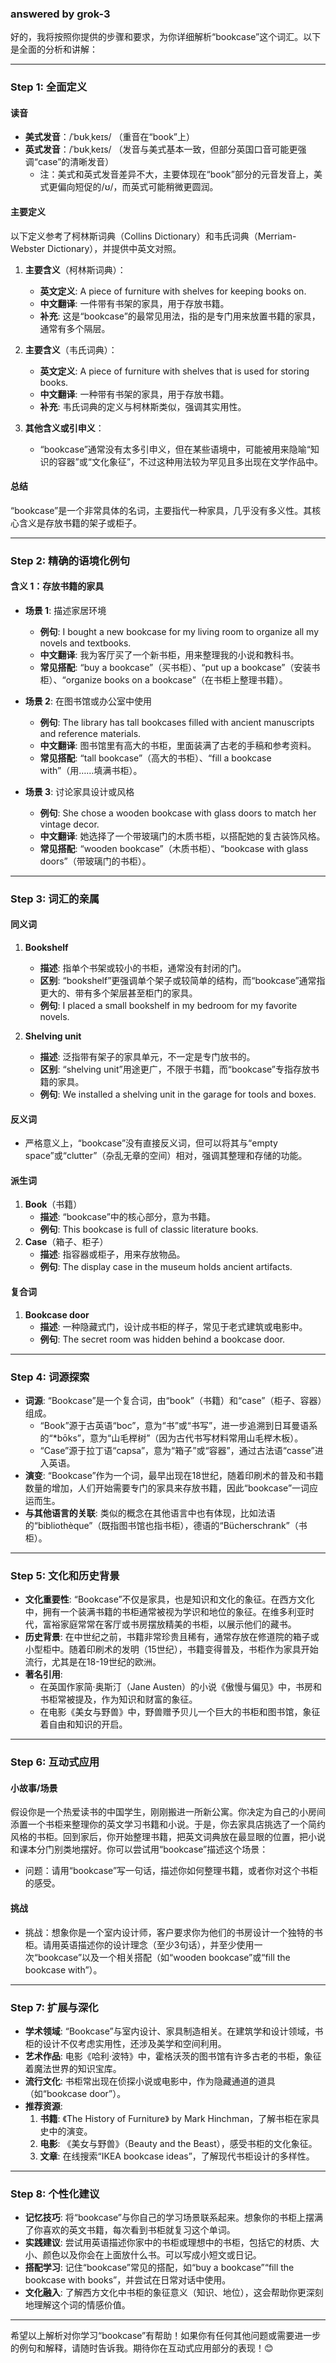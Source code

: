 ### answered by grok-3
好的，我将按照你提供的步骤和要求，为你详细解析“bookcase”这个词汇。以下是全面的分析和讲解：

---

### Step 1: 全面定义

#### 读音
- **美式发音**：/ˈbʊkˌkeɪs/ （重音在“book”上）
- **英式发音**：/ˈbʊkˌkeɪs/ （发音与美式基本一致，但部分英国口音可能更强调“case”的清晰发音）
  - 注：美式和英式发音差异不大，主要体现在“book”部分的元音发音上，美式更偏向短促的/ʊ/，而英式可能稍微更圆润。

#### 主要定义
以下定义参考了柯林斯词典（Collins Dictionary）和韦氏词典（Merriam-Webster Dictionary），并提供中英文对照。

1. **主要含义**（柯林斯词典）：
   - **英文定义**: A piece of furniture with shelves for keeping books on.
   - **中文翻译**: 一件带有书架的家具，用于存放书籍。
   - **补充**: 这是“bookcase”的最常见用法，指的是专门用来放置书籍的家具，通常有多个隔层。

2. **主要含义**（韦氏词典）：
   - **英文定义**: A piece of furniture with shelves that is used for storing books.
   - **中文翻译**: 一种带有书架的家具，用于存放书籍。
   - **补充**: 韦氏词典的定义与柯林斯类似，强调其实用性。

3. **其他含义或引申义**：
   - “bookcase”通常没有太多引申义，但在某些语境中，可能被用来隐喻“知识的容器”或“文化象征”，不过这种用法较为罕见且多出现在文学作品中。

#### 总结
“bookcase”是一个非常具体的名词，主要指代一种家具，几乎没有多义性。其核心含义是存放书籍的架子或柜子。

---

### Step 2: 精确的语境化例句

#### 含义 1：存放书籍的家具
- **场景 1**: 描述家居环境
  - **例句**: I bought a new bookcase for my living room to organize all my novels and textbooks.
  - **中文翻译**: 我为客厅买了一个新书柜，用来整理我的小说和教科书。
  - **常见搭配**: “buy a bookcase”（买书柜）、“put up a bookcase”（安装书柜）、“organize books on a bookcase”（在书柜上整理书籍）。

- **场景 2**: 在图书馆或办公室中使用
  - **例句**: The library has tall bookcases filled with ancient manuscripts and reference materials.
  - **中文翻译**: 图书馆里有高大的书柜，里面装满了古老的手稿和参考资料。
  - **常见搭配**: “tall bookcase”（高大的书柜）、“fill a bookcase with”（用……填满书柜）。

- **场景 3**: 讨论家具设计或风格
  - **例句**: She chose a wooden bookcase with glass doors to match her vintage decor.
  - **中文翻译**: 她选择了一个带玻璃门的木质书柜，以搭配她的复古装饰风格。
  - **常见搭配**: “wooden bookcase”（木质书柜）、“bookcase with glass doors”（带玻璃门的书柜）。

---

### Step 3: 词汇的亲属

#### 同义词
1. **Bookshelf**  
   - **描述**: 指单个书架或较小的书柜，通常没有封闭的门。
   - **区别**: “bookshelf”更强调单个架子或较简单的结构，而“bookcase”通常指更大的、带有多个架层甚至柜门的家具。
   - **例句**: I placed a small bookshelf in my bedroom for my favorite novels.

2. **Shelving unit**  
   - **描述**: 泛指带有架子的家具单元，不一定是专门放书的。
   - **区别**: “shelving unit”用途更广，不限于书籍，而“bookcase”专指存放书籍的家具。
   - **例句**: We installed a shelving unit in the garage for tools and boxes.

#### 反义词
- 严格意义上，“bookcase”没有直接反义词，但可以将其与“empty space”或“clutter”（杂乱无章的空间）相对，强调其整理和存储的功能。

#### 派生词
1. **Book**（书籍）  
   - **描述**: “bookcase”中的核心部分，意为书籍。
   - **例句**: This bookcase is full of classic literature books.
2. **Case**（箱子、柜子）  
   - **描述**: 指容器或柜子，用来存放物品。
   - **例句**: The display case in the museum holds ancient artifacts.

#### 复合词
1. **Bookcase door**  
   - **描述**: 一种隐藏式门，设计成书柜的样子，常见于老式建筑或电影中。
   - **例句**: The secret room was hidden behind a bookcase door.

---

### Step 4: 词源探索

- **词源**: “Bookcase”是一个复合词，由“book”（书籍）和“case”（柜子、容器）组成。
  - “Book”源于古英语“boc”，意为“书”或“书写”，进一步追溯到日耳曼语系的“*bōks”，意为“山毛榉树”（因为古代书写材料常用山毛榉木板）。
  - “Case”源于拉丁语“capsa”，意为“箱子”或“容器”，通过古法语“casse”进入英语。
- **演变**: “Bookcase”作为一个词，最早出现在18世纪，随着印刷术的普及和书籍数量的增加，人们开始需要专门的家具来存放书籍，因此“bookcase”一词应运而生。
- **与其他语言的关联**: 类似的概念在其他语言中也有体现，比如法语的“bibliothèque”（既指图书馆也指书柜），德语的“Bücherschrank”（书柜）。

---

### Step 5: 文化和历史背景

- **文化重要性**: “Bookcase”不仅是家具，也是知识和文化的象征。在西方文化中，拥有一个装满书籍的书柜通常被视为学识和地位的象征。在维多利亚时代，富裕家庭常常在客厅或书房摆放精美的书柜，以展示他们的藏书。
- **历史背景**: 在中世纪之前，书籍非常珍贵且稀有，通常存放在修道院的箱子或小型柜中。随着印刷术的发明（15世纪），书籍变得普及，书柜作为家具开始流行，尤其是在18-19世纪的欧洲。
- **著名引用**:
  - 在英国作家简·奥斯汀（Jane Austen）的小说《傲慢与偏见》中，书房和书柜常被提及，作为知识和财富的象征。
  - 在电影《美女与野兽》中，野兽赠予贝儿一个巨大的书柜和图书馆，象征着自由和知识的开启。

---

### Step 6: 互动式应用

#### 小故事/场景
假设你是一个热爱读书的中国学生，刚刚搬进一所新公寓。你决定为自己的小房间添置一个书柜来整理你的英文学习书籍和小说。于是，你去家具店挑选了一个简约风格的书柜。回到家后，你开始整理书籍，把英文词典放在最显眼的位置，把小说和课本分门别类地摆好。你可以尝试用“bookcase”描述这个场景：
- 问题：请用“bookcase”写一句话，描述你如何整理书籍，或者你对这个书柜的感受。

#### 挑战
- 挑战：想象你是一个室内设计师，客户要求你为他们的书房设计一个独特的书柜。请用英语描述你的设计理念（至少3句话），并至少使用一次“bookcase”以及一个相关搭配（如“wooden bookcase”或“fill the bookcase with”）。

---

### Step 7: 扩展与深化

- **学术领域**: “Bookcase”与室内设计、家具制造相关。在建筑学和设计领域，书柜的设计不仅考虑实用性，还涉及美学和空间利用。
- **艺术作品**: 电影《哈利·波特》中，霍格沃茨的图书馆有许多古老的书柜，象征着魔法世界的知识宝库。
- **流行文化**: 书柜常出现在侦探小说或电影中，作为隐藏通道的道具（如“bookcase door”）。
- **推荐资源**:
  1. **书籍**: 《The History of Furniture》 by Mark Hinchman，了解书柜在家具史中的演变。
  2. **电影**: 《美女与野兽》（Beauty and the Beast），感受书柜的文化象征。
  3. **文章**: 在线搜索“IKEA bookcase ideas”，了解现代书柜设计的多样性。

---

### Step 8: 个性化建议

- **记忆技巧**: 将“bookcase”与你自己的学习场景联系起来。想象你的书柜上摆满了你喜欢的英文书籍，每次看到书柜就复习这个单词。
- **实践建议**: 尝试用英语描述你家中的书柜或理想中的书柜，包括它的材质、大小、颜色以及你会在上面放什么书。可以写成小短文或日记。
- **搭配学习**: 记住“bookcase”常见的搭配，如“buy a bookcase”“fill the bookcase with books”，并尝试在日常对话中使用。
- **文化融入**: 了解西方文化中书柜的象征意义（知识、地位），这会帮助你更深刻地理解这个词的情感价值。

---

希望以上解析对你学习“bookcase”有帮助！如果你有任何其他问题或需要进一步的例句和解释，请随时告诉我。期待你在互动式应用部分的表现！😊